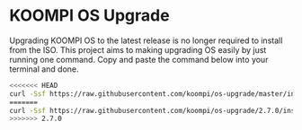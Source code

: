 # KOOMPI OS Upgrade

Upgrading KOOMPI OS to the latest release is no longer required to install from the ISO. This project aims to making upgrading OS easily by just running one command. Copy and paste the command below into your terminal and done.

```bash
<<<<<<< HEAD
curl -Ssf https://raw.githubusercontent.com/koompi/os-upgrade/master/installer.sh | sh
=======
curl -Ssf https://raw.githubusercontent.com/koompi/os-upgrade/2.7.0/installer.sh | LANG=en_US.UTF-8 sh
>>>>>>> 2.7.0
```
